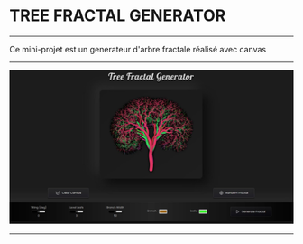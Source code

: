 # TREE FRACTAL GENERATOR

---

Ce mini-projet est un generateur d'arbre fractale réalisé avec canvas

---

![interface app](https://github.com/ABBA-74/fractal/blob/main/assets/img/bg-interface.jpg?raw=true)

---
